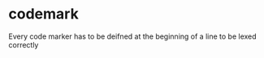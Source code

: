 # codemark

Every code marker has to be deifned at the beginning of a line  to be lexed
correctly



